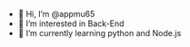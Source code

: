 - 👋 Hi, I’m @appmu65
- 👀 I’m interested in Back-End
- 🌱 I’m currently learning python and Node.js

<!---
appmu65/appmu65 is a ✨ special ✨ repository because its `README.md` (this file) appears on your GitHub profile.
You can click the Preview link to take a look at your changes.
--->
